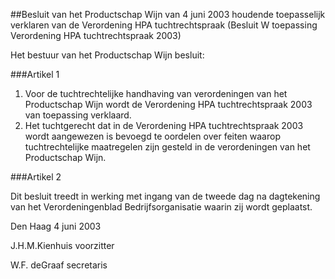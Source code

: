 <meta http-equiv='Content-Type' content='text/html; charset=utf-8' />

##Besluit van het Productschap Wijn van 4 juni 2003 houdende toepasselijk verklaren van de Verordening HPA tuchtrechtspraak (Besluit W toepassing Verordening HPA tuchtrechtspraak 2003)

Het bestuur van het Productschap Wijn besluit:

###Artikel 1 

1. Voor de tuchtrechtelijke handhaving van verordeningen van het Productschap Wijn wordt de Verordening HPA tuchtrechtspraak 2003 van toepassing verklaard.
2. Het tuchtgerecht dat in de Verordening HPA tuchtrechtspraak 2003 wordt aangewezen is bevoegd te oordelen over feiten waarop tuchtrechtelijke maatregelen zijn gesteld in de verordeningen van het Productschap Wijn.

###Artikel 2 

Dit besluit treedt in werking met ingang van de tweede dag na dagtekening van het Verordeningenblad Bedrijfsorganisatie waarin zij wordt geplaatst.

Den Haag
4 juni 2003

J.H.M.Kienhuis
voorzitter

W.F. deGraaf
secretaris
